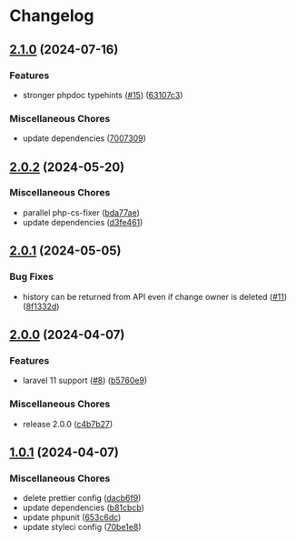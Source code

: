 # Changelog

## [2.1.0](https://github.com/audunru/model-history/compare/v2.0.2...v2.1.0) (2024-07-16)


### Features

* stronger phpdoc typehints ([#15](https://github.com/audunru/model-history/issues/15)) ([63107c3](https://github.com/audunru/model-history/commit/63107c3e1af475c9a58b5b715e08fc1389c7d8dc))


### Miscellaneous Chores

* update dependencies ([7007309](https://github.com/audunru/model-history/commit/700730980a52f3d7fe8566dc3e9d3157adc09cf3))

## [2.0.2](https://github.com/audunru/model-history/compare/v2.0.1...v2.0.2) (2024-05-20)


### Miscellaneous Chores

* parallel php-cs-fixer ([bda77ae](https://github.com/audunru/model-history/commit/bda77ae6754bcfb6550c381b80ea2750f0001477))
* update dependencies ([d3fe461](https://github.com/audunru/model-history/commit/d3fe461c2c504bc00cf82d5eb486bc50c74751ec))

## [2.0.1](https://github.com/audunru/model-history/compare/v2.0.0...v2.0.1) (2024-05-05)


### Bug Fixes

* history can be returned from API even if change owner is deleted ([#11](https://github.com/audunru/model-history/issues/11)) ([8f1332d](https://github.com/audunru/model-history/commit/8f1332dfc1ee38f378aa095a39035023c42660fe))

## [2.0.0](https://github.com/audunru/model-history/compare/v1.0.1...v2.0.0) (2024-04-07)


### Features

* laravel 11 support ([#8](https://github.com/audunru/model-history/issues/8)) ([b5760e9](https://github.com/audunru/model-history/commit/b5760e9600518de056336596cd7d70598095ea47))


### Miscellaneous Chores

* release 2.0.0 ([c4b7b27](https://github.com/audunru/model-history/commit/c4b7b27bacb5606830543b1d7534d9526ed16aaa))

## [1.0.1](https://github.com/audunru/model-history/compare/v1.0.0...v1.0.1) (2024-04-07)


### Miscellaneous Chores

* delete prettier config ([dacb6f9](https://github.com/audunru/model-history/commit/dacb6f963fdfae153738bea17678d9621632ea17))
* update dependencies ([b81cbcb](https://github.com/audunru/model-history/commit/b81cbcb00dfe28322edcb38f3d941b30b5346cda))
* update phpunit ([653c6dc](https://github.com/audunru/model-history/commit/653c6dc82a0b2b02c7e79f1a8ffc65aac1a8449a))
* update styleci config ([70be1e8](https://github.com/audunru/model-history/commit/70be1e8643b4a2e7c1e0793379454f648858088e))
